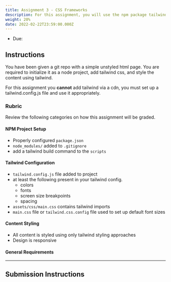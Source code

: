 ```yaml
---
title: Assignment 3 - CSS Frameworks
description: For this assignment, you will use the npm package tailwind css to style content on a web page.
weight: 20%
date: 2022-02-22T23:59:00.000Z
---
```


- Due:

## Instructions

You have been given a git repo with a simple unstyled html page. You are required to initialize it as a node project, add tailwind css, and style the content using tailwind.

For this assignment you **cannot** add tailwind via a cdn, you must set up a tailwind.config.js file and use it appropriately.

### Rubric

Review the following categories on how this assignment will be graded.

#### NPM Project Setup

- Properly configured `package.json`
- `node_modules/` added to `.gitignore`
- add a tailwind build command to the `scripts`

#### Tailwind Configuration

- `tailwind.config.js` file added to project
- at least the following present in your tailwind config.
  - colors
  - fonts
  - screen size breakpoints
  - spacing
- `assets/css/main.css` contains tailwind imports
- `main.css` file or `tailwind.css.config` file used to set up default font sizes

#### Content Styling

- All content is styled using only tailwind styling approaches
- Design is responsive

#### General Requirements

---

## Submission Instructions
